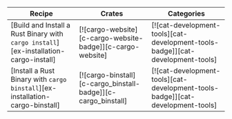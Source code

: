 | Recipe | Crates | Categories |
|---|---|---|
| [Build and Install a Rust Binary with `cargo install`][ex-installation-cargo-install] | [![cargo-website][c-cargo-website-badge]][c-cargo-website] | [![cat-development-tools][cat-development-tools-badge]][cat-development-tools] |
| [Install a Rust Binary with `cargo binstall`][ex-installation-cargo-binstall] | [![cargo-binstall][c-cargo_binstall-badge]][c-cargo_binstall] | [![cat-development-tools][cat-development-tools-badge]][cat-development-tools] |
